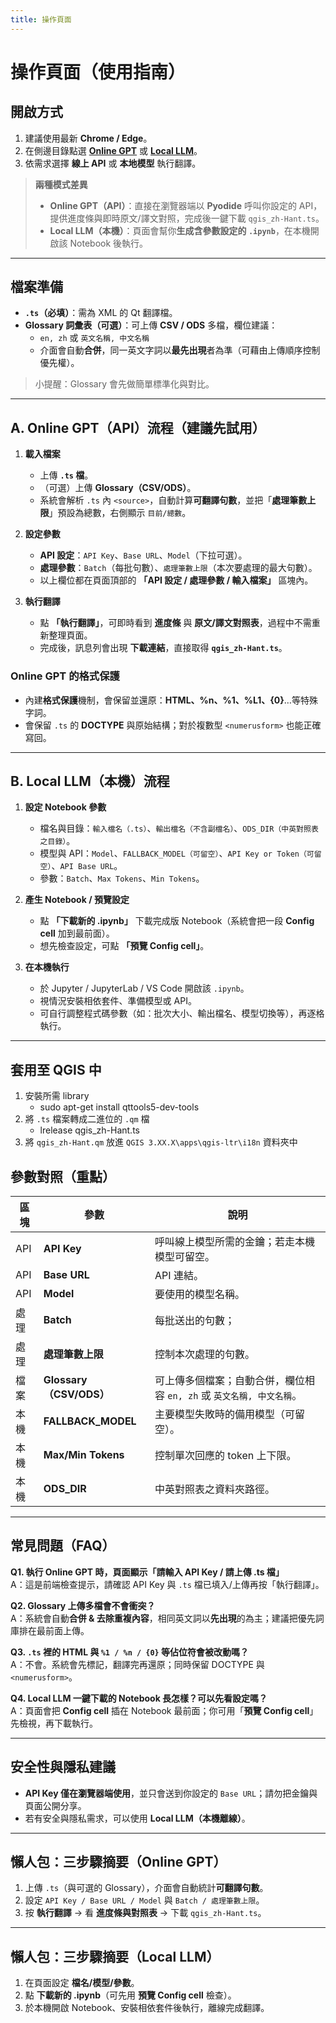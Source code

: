 ```yaml
---
title: 操作頁面
---
```


# 操作頁面（使用指南）

## 開啟方式
1. 建議使用最新 **Chrome / Edge**。
2. 在側邊目錄點選 **[Online GPT](app_api)** 或 **[Local LLM](app_local)**。
3. 依需求選擇 **線上 API** 或 **本地模型** 執行翻譯。

> **兩種模式差異**  
> - **Online GPT（API）**：直接在瀏覽器端以 **Pyodide** 呼叫你設定的 API，提供進度條與即時原文/譯文對照，完成後一鍵下載 `qgis_zh-Hant.ts`。  
> - **Local LLM（本機）**：頁面會幫你**生成含參數設定的 `.ipynb`**，在本機開啟該 Notebook 後執行。

---

## 檔案準備

- **`.ts`（必填）**：需為 XML 的 Qt 翻譯檔。  
- **Glossary 詞彙表（可選）**：可上傳 **CSV / ODS** 多檔，欄位建議：  
  - `en, zh` 或 `英文名稱, 中文名稱`  
  - 介面會自動**合併**，同一英文字詞以**最先出現**者為準（可藉由上傳順序控制優先權）。

> 小提醒：Glossary 會先做簡單標準化與對比。

---

## A. Online GPT（API）流程（建議先試用）

1. **載入檔案**  
   - 上傳 **`.ts` 檔**。  
   - （可選）上傳 **Glossary（CSV/ODS）**。  
   - 系統會解析 `.ts` 內 `<source>`，自動計算**可翻譯句數**，並把「**處理筆數上限**」預設為總數，右側顯示 `目前/總數`。

2. **設定參數**  
   - **API 設定**：`API Key`、`Base URL`、`Model`（下拉可選）。  
   - **處理參數**：`Batch`（每批句數）、`處理筆數上限`（本次要處理的最大句數）。  
   - 以上欄位都在頁面頂部的 **「API 設定 / 處理參數 / 輸入檔案」** 區塊內。

3. **執行翻譯**  
   - 點 **「執行翻譯」**，可即時看到 **進度條** 與 **原文/譯文對照表**，過程中不需重新整理頁面。  
   - 完成後，訊息列會出現 **下載連結**，直接取得 **`qgis_zh-Hant.ts`**。

### Online GPT 的格式保護
- 內建**格式保護**機制，會保留並還原：**HTML、%n、%1、%L1、{0}**…等特殊字詞。  
- 會保留 `.ts` 的 **DOCTYPE** 與原始結構；對於複數型 `<numerusform>` 也能正確寫回。

---

## B. Local LLM（本機）流程

1. **設定 Notebook 參數**
   - 檔名與目錄：`輸入檔名（.ts）`、`輸出檔名（不含副檔名）`、`ODS_DIR（中英對照表之目錄）`。  
   - 模型與 API：`Model`、`FALLBACK_MODEL（可留空）`、`API Key or Token（可留空）`、`API Base URL`。  
   - 參數：`Batch`、`Max Tokens`、`Min Tokens`。

2. **產生 Notebook / 預覽設定**
   - 點 **「下載新的 .ipynb」** 下載完成版 Notebook（系統會把一段 **Config cell** 加到最前面）。  
   - 想先檢查設定，可點 **「預覽 Config cell」**。

3. **在本機執行**
   - 於 Jupyter / JupyterLab / VS Code 開啟該 `.ipynb`。  
   - 視情況安裝相依套件、準備模型或 API。  
   - 可自行調整程式碼參數（如：批次大小、輸出檔名、模型切換等），再逐格執行。

---

## 套用至 QGIS 中
1. 安裝所需 library
   - sudo apt-get install qttools5-dev-tools
2. 將 `.ts` 檔案轉成二進位的 `.qm` 檔
   - lrelease qgis_zh-Hant.ts
3. 將 `qgis_zh-Hant.qm` 放進 `QGIS 3.XX.X\apps\qgis-ltr\i18n` 資料夾中


## 參數對照（重點）

| 區塊 | 參數 | 說明 |
|---|---|---|
| API | **API Key** | 呼叫線上模型所需的金鑰；若走本機模型可留空。 |
| API | **Base URL** | API 連結。 |
| API | **Model** | 要使用的模型名稱。 |
| 處理 | **Batch** | 每批送出的句數； |
| 處理 | **處理筆數上限** | 控制本次處理的句數。 |
| 檔案 | **Glossary（CSV/ODS）** | 可上傳多個檔案；自動合併，欄位相容 `en, zh` 或 `英文名稱, 中文名稱`。 |
| 本機 | **FALLBACK_MODEL** | 主要模型失敗時的備用模型（可留空）。 |
| 本機 | **Max/Min Tokens** | 控制單次回應的 token 上下限。 |
| 本機 | **ODS_DIR** | 中英對照表之資料夾路徑。|

---

## 常見問題（FAQ）

**Q1. 執行 Online GPT 時，頁面顯示「請輸入 API Key / 請上傳 .ts 檔」**  
A：這是前端檢查提示，請確認 API Key 與 `.ts` 檔已填入/上傳再按「執行翻譯」。

**Q2. Glossary 上傳多檔會不會衝突？**  
A：系統會自動**合併 & 去除重複內容**，相同英文詞以**先出現**的為主；建議把優先詞庫排在最前面上傳。

**Q3. `.ts` 裡的 HTML 與 `%1 / %n / {0}` 等佔位符會被改動嗎？**  
A：不會。系統會先標記，翻譯完再還原；同時保留 DOCTYPE 與 `<numerusform>`。

**Q4. Local LLM 一鍵下載的 Notebook 長怎樣？可以先看設定嗎？**  
A：頁面會把 **Config cell** 插在 Notebook 最前面；你可用「**預覽 Config cell**」先檢視，再下載執行。

---

## 安全性與隱私建議

- **API Key 僅在瀏覽器端使用**，並只會送到你設定的 `Base URL`；請勿把金鑰與頁面公開分享。  
- 若有安全與隱私需求，可以使用 **Local LLM（本機離線）**。

---

## 懶人包：三步驟摘要（Online GPT）

1) 上傳 `.ts`（與可選的 Glossary），介面會自動統計**可翻譯句數**。  
2) 設定 `API Key / Base URL / Model` 與 `Batch / 處理筆數上限`。  
3) 按 **執行翻譯** → 看 **進度條與對照表** → 下載 `qgis_zh-Hant.ts`。

---

## 懶人包：三步驟摘要（Local LLM）

1) 在頁面設定 **檔名/模型/參數**。  
2) 點 **下載新的 .ipynb**（可先用 **預覽 Config cell** 檢查）。  
3) 於本機開啟 Notebook、安裝相依套件後執行，離線完成翻譯。
